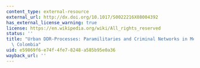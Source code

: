 ```yaml
---
content_type: external-resource
external_url: http://dx.doi.org/10.1017/S0022216X08004392
has_external_license_warning: true
license: https://en.wikipedia.org/wiki/All_rights_reserved
status: ''
title: "Urban DDR-Processes: Paramilitaries and Criminal Networks in Medell\xEDn,\
  \ Colombia"
uid: e59869f6-e74f-4fe7-8248-a585b95e0a36
wayback_url: ''
---
```

